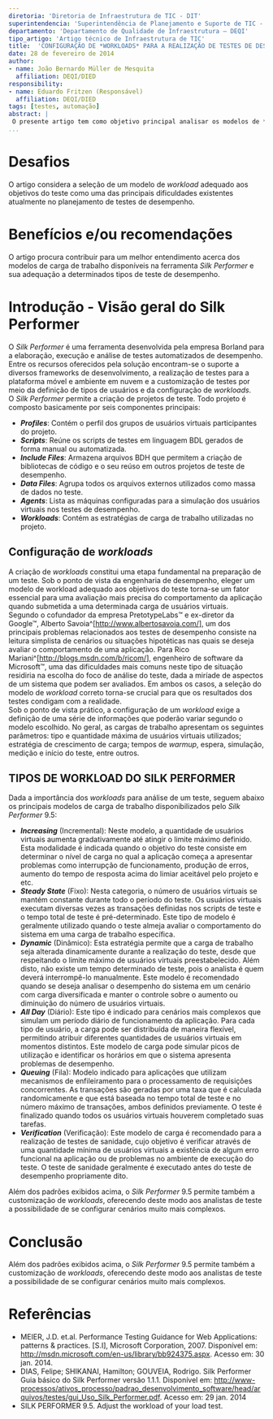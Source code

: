 ```yaml
---
diretoria: 'Diretoria de Infraestrutura de TIC - DIT'
superintendencia: 'Superintendência de Planejamento e Suporte de TIC - SUPS'
departamento: 'Departamento de Qualidade de Infraestrutura – DEQI'
tipo_artigo: 'Artigo técnico de Infraestrutura de TIC'
title:  'CONFIGURAÇÃO DE *WORKLOADS* PARA A REALIZAÇÃO DE TESTES DE DESEMPENHO VIA *SILK PERFORMER*'
date: 28 de fevereiro de 2014
author:
- name: João Bernardo Müller de Mesquita
  affiliation: DEQI/DIED
responsibility: 
- name: Eduardo Fritzen (Responsável)
  affiliation: DEQI/DIED
tags: [testes, automação]
abstract: | 
 O presente artigo tem como objetivo principal analisar os modelos de *workloads* existentes no *Silk Performer* 9.5 destacando a importância da definição de tais modelos para a engenharia de desempenho.
...
```


# Desafios

O artigo considera a seleção de um modelo de *workload* adequado aos objetivos do teste como uma das principais dificuldades existentes atualmente no planejamento de testes de desempenho.

# Benefícios e/ou recomendações

O artigo procura contribuir para um melhor entendimento acerca dos modelos de carga de trabalho disponíveis na ferramenta *Silk Performer* e sua adequação a determinados tipos de teste de desempenho.

# Introdução - Visão geral do Silk Performer

O *Silk Performer* é uma ferramenta desenvolvida pela empresa Borland para a elaboração, execução e análise de testes automatizados de desempenho. Entre os recursos oferecidos pela solução encontram-se o suporte a diversos frameworks de desenvolvimento, a realização de testes para a plataforma móvel e ambiente em nuvem e a customização de testes por meio da definição de tipos de usuários e da configuração de *workloads*.  
O *Silk Performer* permite a criação de projetos de teste. Todo projeto é composto basicamente por seis componentes principais:   

- ***Profiles***: Contém o perfil dos grupos de usuários virtuais participantes do projeto. 
- ***Scripts***: Reúne os scripts de testes em linguagem BDL gerados de forma manual ou automatizada.
- ***Include Files***: Armazena arquivos BDH que permitem a criação de bibliotecas de código e o seu reúso em outros projetos de teste de desempenho.
- ***Data Files***: Agrupa todos os arquivos externos utilizados como massa de dados no teste.
- ***Agents***: Lista as máquinas configuradas para a simulação dos usuários virtuais nos testes de desempenho.
- ***Workloads***: Contém as estratégias de carga de trabalho utilizadas no projeto.

## Configuração de *workloads*

A criação de *workloads* constitui uma etapa fundamental na preparação de um teste. Sob o ponto de vista da engenharia de desempenho, eleger um modelo de workload adequado aos objetivos do teste torna-se um fator essencial para uma avaliação mais precisa do comportamento da aplicação quando submetida a uma determinada carga de usuários virtuais.  
Segundo o cofundador da empresa PretotypeLabs&trade; e ex-diretor da Google&trade;, Alberto Savoia^[<http://www.albertosavoia.com/>], um dos principais problemas relacionados aos testes de desempenho consiste na leitura simplista de  cenários ou situações hipotéticas nas quais se deseja avaliar o comportamento de uma aplicação. Para Rico Mariani^[<http://blogs.msdn.com/b/ricom/>], engenheiro de software da Microsoft&trade;, uma das dificuldades mais comuns neste tipo de situação residiria na escolha do foco de análise do teste, dada a miríade de aspectos de um sistema que podem ser avaliados. Em ambos os casos, a seleção do modelo de *workload* correto torna-se crucial para que os resultados dos testes condigam com a realidade.  
Sob o ponto de vista prático, a configuração de um *workload* exige a definição de uma série de informações que poderão variar segundo o modelo escolhido. No geral, as cargas de trabalho apresentam os seguintes parâmetros: tipo e quantidade máxima de usuários virtuais utilizados; estratégia de crescimento de carga; tempos de *warmup*, espera, simulação, medição e início do teste, entre outros.

## TIPOS DE WORKLOAD DO SILK PERFORMER

Dada a importância dos *workloads* para análise de um teste, seguem abaixo os principais modelos de carga de trabalho disponibilizados pelo *Silk Performer* 9.5: 

- ***Increasing*** (Incremental): Neste modelo, a quantidade de usuários virtuais aumenta gradativamente até atingir o limite máximo definido. Esta modalidade é indicada quando o objetivo do teste consiste em determinar o nível de carga no qual a aplicação começa a apresentar problemas como interrupção de funcionamento, produção de erros, aumento do tempo de resposta acima do limiar aceitável pelo projeto e etc.
- ***Steady State*** (Fixo): Nesta categoria, o número de usuários virtuais se mantém constante durante todo o período do teste. Os usuários virtuais executam diversas vezes as transações definidas nos scripts de teste e o tempo total de teste é pré-determinado. Este tipo de modelo é geralmente utilizado quando o teste almeja avaliar o comportamento do sistema em uma carga de trabalho específica. 
- ***Dynamic*** (Dinâmico): Esta estratégia permite que a carga de trabalho seja alterada dinamicamente durante a realização do teste, desde que respeitando o limite máximo de usuários virtuais preestabelecido. Além disto, não existe um tempo determinado de teste, pois o analista é quem deverá interrompê-lo manualmente. Este modelo é recomendado quando se deseja analisar o desempenho do sistema em um cenário com carga diversificada e manter o controle sobre o aumento ou diminuição do número de usuários virtuais.
- ***All Day*** (Diário): Este tipo é indicado para cenários mais complexos que simulam um período diário de funcionamento da aplicação. Para cada tipo de usuário, a carga pode ser distribuída de maneira flexível, permitindo atribuir diferentes quantidades de usuários virtuais em momentos distintos. Este modelo de carga pode simular picos de utilização e identificar os horários em que o sistema apresenta problemas de desempenho.
- ***Queuing*** (Fila): Modelo indicado para aplicações que utilizam mecanismos de enfileiramento para o processamento de requisições concorrentes. As transações são geradas  por uma taxa que é calculada randomicamente e que está baseada no tempo total de teste e no número máximo de transações, ambos definidos previamente. O teste é finalizado quando todos os usuários virtuais houverem completado suas tarefas.
- ***Verification*** (Verificação): Este modelo de carga é recomendado para a realização de testes de sanidade, cujo objetivo é verificar através de uma quantidade mínima de usuários virtuais a existência de algum erro funcional na aplicação ou de problemas no ambiente de execução do teste. O teste de sanidade geralmente é executado antes do teste de desempenho propriamente dito.

Além dos padrões exibidos acima, o *Silk Performer* 9.5 permite também a customização de *workloads*, oferecendo deste modo aos analistas de teste a possibilidade de se configurar cenários muito mais complexos.

# Conclusão

Além dos padrões exibidos acima, o *Silk Performer* 9.5 permite também a customização de *workloads*, oferecendo deste modo aos analistas de teste a possibilidade de se configurar cenários muito mais complexos.

# Referências

- MEIER, J.D. et.al. Performance Testing Guidance for Web Applications: patterns & practices. [S.I], Microsoft Corporation, 2007. Disponível em: <http://msdn.microsoft.com/en-us/library/bb924375.aspx>. Acesso em: 30 jan. 2014.
- DIAS, Felipe; SHIKANAI, Hamilton; GOUVEIA, Rodrigo. Silk Performer Guia básico do Silk Performer versão 1.1.1. Disponível em: <http://www-processos/ativos_processo/padrao_desenvolvimento_software/head/arquivos/testes/gui_Uso_Silk_Performer.pdf>. Acesso em: 29 jan. 2014
- SILK PERFORMER 9.5. Adjust the workload of your load test.
